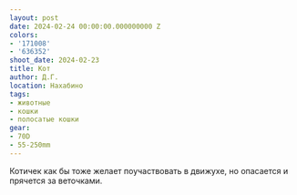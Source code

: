 ```yaml
---
layout: post
date: 2024-02-24 00:00:00.000000000 Z
colors:
- '171008'
- '636352'
shoot_date: 2024-02-23
title: Кот
author: Д.Г.
location: Нахабино
tags:
- животные
- кошки
- полосатые кошки
gear:
- 70D
- 55-250mm
---
```

Котичек как бы тоже желает поучаствовать в движухе, но опасается и прячется за веточками.

